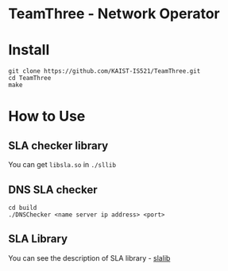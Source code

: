 # TeamThree - Network Operator

# Install
```
git clone https://github.com/KAIST-IS521/TeamThree.git
cd TeamThree
make
```

# How to Use

## SLA checker library
You can get ```libsla.so``` in ```./sllib```

## DNS SLA checker
```
cd build
./DNSChecker <name server ip address> <port>
```
## SLA Library
You can see the description of SLA library - [slalib](/slalib/README.md)
